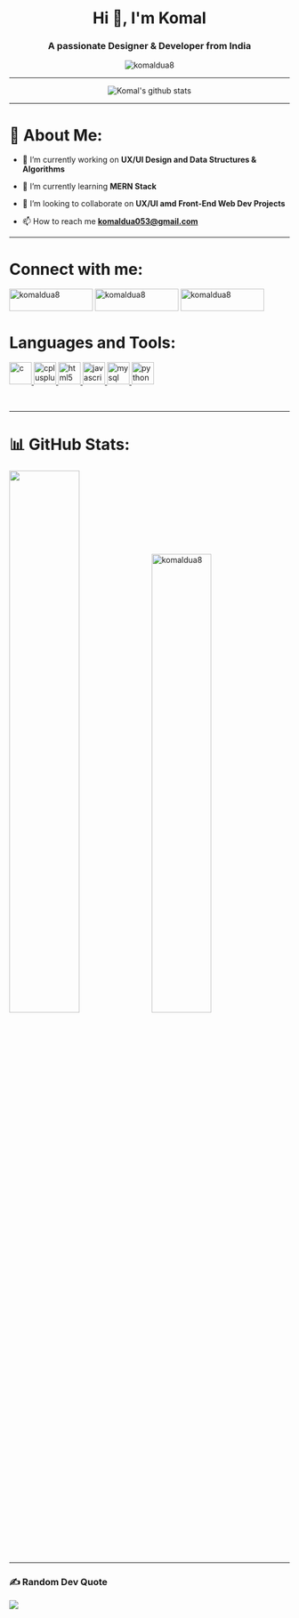 <h1 align="center">Hi 👋, I'm Komal</h1>

<h3 align="center">A passionate Designer & Developer from India</h3>

<p align="center"> <img src="https://visitcount.itsvg.in/api?id=komaldua8&icon=0&color=0" alt="komaldua8" /></p>
<hr>
<p align="center">
<img height="auto"  alt="Komal's github stats" 
         src="https://github-profile-trophy.vercel.app/?username=komaldua8&row=1&column=6&theme=radical&margin-w=15e" />
</p>
<hr>


# 💫 About Me: 

- 🔭 I’m currently working on **UX/UI Design and Data Structures & Algorithms**

- 🌱 I’m currently learning **MERN Stack**

- 👯 I’m looking to collaborate on **UX/UI amd Front-End Web Dev Projects**

- 📫 How to reach me **komaldua053@gmail.com**
<hr>

<h1 align="left">Connect with me:</h1>
<p align="left">
<a href="https://instagram.com/komaldua8" target="blank"><img align="center" src="https://img.shields.io/badge/instagram-%23000000.svg?&style=for-the-badge&logo=instagram&logoColor=white alt=instagram" alt="komaldua8" height="40" width="150" /></a>
  <a href="https://www.linkedin.com/in/komaldua8" target="blank"><img align="center" src="https://img.shields.io/badge/linkedin-%231E77B5.svg?&style=for-the-badge&logo=linkedin&logoColor=white alt=linkedin " alt="komaldua8" height="40" width="150" /></a>
  <a href="https://open.spotify.com/user/31l4fxvkctgm2wsxu4ussbthsnli?si=d9454c5b577a4d41"><img align="center" src="https://img.shields.io/badge/Spotify-1ED760?style=for-the-badge&logo=spotify&logoColor=white" alt="komaldua8" height="40" width="150"/></a>
</p>
<h1 align="left">Languages and Tools:</h1>
<p align="left"> <a href="https://www.cprogramming.com/" target="_blank" rel="noreferrer"> <img src="https://profilinator.rishav.dev/skills-assets/c-original.svg" alt="c" width="40" height="40"/> </a> <a href="https://www.w3schools.com/cpp/" target="_blank" rel="noreferrer"> <img src="https://profilinator.rishav.dev/skills-assets/cplusplus-original.svg" alt="cplusplus" width="40" height="40"/> </a><a href="https://www.w3.org/html/" target="_blank" rel="noreferrer"> <img src="https://profilinator.rishav.dev/skills-assets/html5-original-wordmark.svg" alt="html5" width="40" height="40"/> </a> <a href="https://developer.mozilla.org/en-US/docs/Web/JavaScript" target="_blank" rel="noreferrer"> <img src="https://profilinator.rishav.dev/skills-assets/javascript-original.svg" alt="javascript" width="40" height="40"/> </a> <a href="https://www.mysql.com/" target="_blank" rel="noreferrer"> <img src="https://profilinator.rishav.dev/skills-assets/mysql-original-wordmark.svg" alt="mysql" width="40" height="40"/> </a> <a href="https://www.python.org" target="_blank" rel="noreferrer"> <img src="https://profilinator.rishav.dev/skills-assets/python-original.svg" alt="python" width="40" height="40"/> </a> </p>

<br>
<hr>

# 📊 GitHub Stats:
<p>
<img src = "https://github-readme-streak-stats.herokuapp.com?user=komaldua8&theme=radical&hide_border=false" width = "50%" >
    <img src="https://github-readme-stats.vercel.app/api?username=komaldua8&show_icons=true&theme=radical" alt="komaldua8" width = 46%/>
</p>        
<hr>

### ✍️ Random Dev Quote
![](https://quotes-github-readme.vercel.app/api?type=horizontal&theme=radical)
